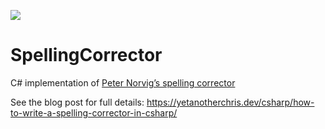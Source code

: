 [![](https://travis-ci.org/yetanotherchris/SpellingCorrector.svg?branch=master)](https://travis-ci.org/yetanotherchris/SpellingCorrector)

# SpellingCorrector
C# implementation of [Peter Norvig’s spelling corrector](https://norvig.com/spell-correct.html)

See the blog post for full details:
https://yetanotherchris.dev/csharp/how-to-write-a-spelling-corrector-in-csharp/

